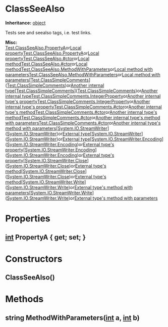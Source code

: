 # ClassSeeAlso

**Inheritance:** [object](https://docs.microsoft.com/en-us/dotnet/api/system.object)  
  
Tests see and seealso tags, i.e. test links.  
  
**Misc:**  
[Test.ClassSeeAlso.PropertyA](Test.ClassSeeAlso.PropertyA)or[Local property](Test.ClassSeeAlso.PropertyA)[Test.ClassSeeAlso.PropertyA](Test.ClassSeeAlso.PropertyA)or[Local property](Test.ClassSeeAlso.PropertyA)[Test.ClassSeeAlso.#ctor](Test.ClassSeeAlso.#ctor)or[Local method](Test.ClassSeeAlso.#ctor)[Test.ClassSeeAlso.#ctor](Test.ClassSeeAlso.#ctor)or[Local method](Test.ClassSeeAlso.#ctor)[Test.ClassSeeAlso.MethodWithParameters](Test.ClassSeeAlso.MethodWithParameters)or[Local method with parameters](Test.ClassSeeAlso.MethodWithParameters)[Test.ClassSeeAlso.MethodWithParameters](Test.ClassSeeAlso.MethodWithParameters)or[Local method with parameters](Test.ClassSeeAlso.MethodWithParameters)[[Test.ClassSimpleComments](Test.ClassSimpleComments.md)]([Test.ClassSimpleComments](Test.ClassSimpleComments.md))or[Another internal type]([Test.ClassSimpleComments](Test.ClassSimpleComments.md))[[Test.ClassSimpleComments](Test.ClassSimpleComments.md)]([Test.ClassSimpleComments](Test.ClassSimpleComments.md))or[Another internal type]([Test.ClassSimpleComments](Test.ClassSimpleComments.md))[Test.ClassSimpleComments.IntegerProperty](Test.ClassSimpleComments.IntegerProperty)or[Another internal type's property](Test.ClassSimpleComments.IntegerProperty)[Test.ClassSimpleComments.IntegerProperty](Test.ClassSimpleComments.IntegerProperty)or[Another internal type's property](Test.ClassSimpleComments.IntegerProperty)[Test.ClassSimpleComments.#ctor](Test.ClassSimpleComments.#ctor)or[Another internal type's method](Test.ClassSimpleComments.#ctor)[Test.ClassSimpleComments.#ctor](Test.ClassSimpleComments.#ctor)or[Another internal type's method](Test.ClassSimpleComments.#ctor)[Test.ClassSimpleComments.#ctor](Test.ClassSimpleComments.#ctor)or[Another internal type's method with parameters](Test.ClassSimpleComments.#ctor)[Test.ClassSimpleComments.#ctor](Test.ClassSimpleComments.#ctor)or[Another internal type's method with parameters](Test.ClassSimpleComments.#ctor)[[System.IO.StreamWriter](https://docs.microsoft.com/en-us/dotnet/api/system.io.streamwriter)]([System.IO.StreamWriter](https://docs.microsoft.com/en-us/dotnet/api/system.io.streamwriter))or[External type]([System.IO.StreamWriter](https://docs.microsoft.com/en-us/dotnet/api/system.io.streamwriter))[[System.IO.StreamWriter](https://docs.microsoft.com/en-us/dotnet/api/system.io.streamwriter)]([System.IO.StreamWriter](https://docs.microsoft.com/en-us/dotnet/api/system.io.streamwriter))or[External type]([System.IO.StreamWriter](https://docs.microsoft.com/en-us/dotnet/api/system.io.streamwriter))[[System.IO.StreamWriter.Encoding](https://docs.microsoft.com/en-us/dotnet/api/system.io.streamwriter.encoding)]([System.IO.StreamWriter.Encoding](https://docs.microsoft.com/en-us/dotnet/api/system.io.streamwriter.encoding))or[External type's property]([System.IO.StreamWriter.Encoding](https://docs.microsoft.com/en-us/dotnet/api/system.io.streamwriter.encoding))[[System.IO.StreamWriter.Encoding](https://docs.microsoft.com/en-us/dotnet/api/system.io.streamwriter.encoding)]([System.IO.StreamWriter.Encoding](https://docs.microsoft.com/en-us/dotnet/api/system.io.streamwriter.encoding))or[External type's property]([System.IO.StreamWriter.Encoding](https://docs.microsoft.com/en-us/dotnet/api/system.io.streamwriter.encoding))[[System.IO.StreamWriter.Close](https://docs.microsoft.com/en-us/dotnet/api/system.io.streamwriter.close)]([System.IO.StreamWriter.Close](https://docs.microsoft.com/en-us/dotnet/api/system.io.streamwriter.close))or[External type's method]([System.IO.StreamWriter.Close](https://docs.microsoft.com/en-us/dotnet/api/system.io.streamwriter.close))[[System.IO.StreamWriter.Close](https://docs.microsoft.com/en-us/dotnet/api/system.io.streamwriter.close)]([System.IO.StreamWriter.Close](https://docs.microsoft.com/en-us/dotnet/api/system.io.streamwriter.close))or[External type's method]([System.IO.StreamWriter.Close](https://docs.microsoft.com/en-us/dotnet/api/system.io.streamwriter.close))[[System.IO.StreamWriter.Write](https://docs.microsoft.com/en-us/dotnet/api/system.io.streamwriter.write)]([System.IO.StreamWriter.Write](https://docs.microsoft.com/en-us/dotnet/api/system.io.streamwriter.write))or[External type's method with parameters]([System.IO.StreamWriter.Write](https://docs.microsoft.com/en-us/dotnet/api/system.io.streamwriter.write))[[System.IO.StreamWriter.Write](https://docs.microsoft.com/en-us/dotnet/api/system.io.streamwriter.write)]([System.IO.StreamWriter.Write](https://docs.microsoft.com/en-us/dotnet/api/system.io.streamwriter.write))or[External type's method with parameters]([System.IO.StreamWriter.Write](https://docs.microsoft.com/en-us/dotnet/api/system.io.streamwriter.write))  

# Properties

## [int](https://docs.microsoft.com/en-us/dotnet/api/system.int32) PropertyA { get; set; }

# Constructors

## ClassSeeAlso()

# Methods

## string MethodWithParameters([int](https://docs.microsoft.com/en-us/dotnet/api/system.int32) a, [int](https://docs.microsoft.com/en-us/dotnet/api/system.int32) b)

